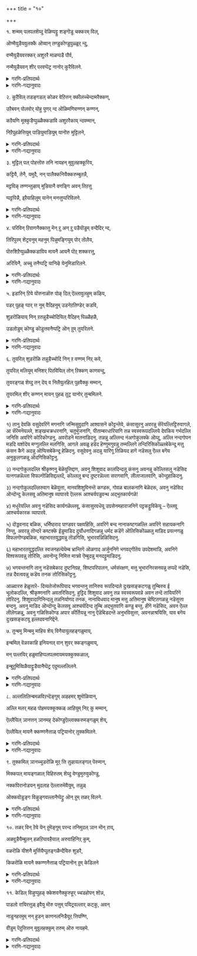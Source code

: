 +++
title = "१०"

+++

१. शन्मम् पलपलशॆय्दु वॆळिप्पट्टु शङ्गॊडु चक्करम् विल्,

ऒण्मैयुडैयवुलक्कै ऒव्वान् तण्डुकॊण्डुपुळ्ळूर् न्दु,

वण्मैयुडैयवरक्कर् अशुररै माळप्पडै पौर्व,

नन्मैयुडैयवन् शीर् परवप्पॆट्र नानोर् कुरैविलने. 


<details><summary>गरणि-प्रतिपदार्थः</summary>

शन्मम् = जन्मगळु, पलपलशॆय्दु = हलवरन्नु माडि, वॆळिप्पट्टु = अवतरिसि, शङ्गॊडु चक्करम् विल् = शङ्खवन्नू, चक्रवन्नू, बिल्लन्नू, ऒण्मैलुडैय = सुन्दरवाद, उलक्कै = ऒनकॆयन्नू, ऒव्वाळ् = साटियिल्लद खड्गवन्नू, तण्डुकॊण्डु = गदॆयन्नु हिडिदु, पुळ्ळूर् न्दु = गरुडवाहननागि, उलहिल् = लोकदल्लि, वण्मै उडैय = बलिष्ठराद, अरक्कर अशुररै= राक्षसरन्नू असुररन्नू, माळ = नाशपडिसुवुदक्कागि, पडै पॊरुद = आयुधगळन्नू प्रयोगिसि युद्धमाडिद, नन्मै उडैयवन् = सद्गुणवन्तॆन, शीर् = सद्गुणगळन्नु, परवप्पॆट्र = हरडलु यत्निसुत्तिरुव, नान् =नानु, ओर् कुरैवु इलने = यावॊन्दु कॊरतॆयन्नू पडॆदिल्ल. 
</details>

<details><summary>गरणि-गद्यानुवादः</summary>

हलवारु जन्मगळन्नॆत्ति, अवतरिसि, शङ्खवन्नू, चक्रवन्नू, बिल्लन्नू, सुन्दरवाद ऒनकॆयन्नू, साटियिल्लद खड्गवन्नू, गदॆयन्नू हिडिदु, गरुडवाहननागि, लोकदल्लि बलिष्ठराद असुररन्नू राक्षसरन्नू नाशपडिसुवुदक्कागि आयुधगळन्नु प्रयोगिसि युद्धमाडिद सद्गुणवन्तन कल्याणगुणगळन्नु हरडलु यत्निसुत्तिरुव ननगॆ यावॊन्दु कॊरतॆयू इल्ल. 

आळ्वाररु हेळुत्तारॆ- भूमियमेलॆ भगवन्तन नानाअवतारगळ उद्देशवादरू एनु? साटियिल्लद दिव्यायुधगळन्नु अवनु धरिसिरुवुदादरू एतक्कॆ? गरुडवाहननागि शीघ्रगतियल्लि ऎल्लॆगॆन्दरल्लिगॆ धाविसि बरुव कारणवेनु? भूलोकदल्लि तन्नन्नु आश्रयिसिदवरिगॆ बलदर्पगळिन्द कॊब्बिदवरागि, सल्लद हिंसॆयन्नु कॊडुव दुष्टराद असुर राक्षसरन्नु सदॆबडिदु, जगत्तिगॆ तन्न सर्वरक्षकत्ववन्नु तोर्पडिसुवुदक्कल्लवे? परमकरुणामूर्तियाद भगवन्तन अनन्त कल्याणगुणगळन्नु जगत्तिनल्लि हरडुवुदक्कागिये नानु जन्मवॆत्तिरुवुदु. पवित्रवाद ई कार्यदल्लि तॊडगिरुव ननगेनु कॊरतॆ? नन्नन्नु सर्वविधदल्लू रक्षिसुत्ता, कडॆगॆ तन्न नित्यकैङ्कर्यवन्नू परमपदवासवन्नू अवनु ननगॆ दयॆनीडुत्तानॆ.

भगवन्तन कल्याणगुणगळन्नु हरडलु माडिद सुलभवाद उपायवॆन्दरॆ, ऒन्दु साविर पाशुरगळ मूलक अवनन्नु नानारीतियल्लि जनर मनमुट्टुवन्तॆ रचिसि हाडिरुवुदे\! तिरुवाय् मॊऴिय रचनॆय मुख्य उद्देशवे अदु.
</details>


२. कुऱैविल् तडङ्गडल् कोळर वेऱित्तन् क्कीलच्चॆन्दामरैक्कण्,

उऱैबवन् पोलवोर् योहु पुणर् न्द ऒळिमणिवण्णन् कण्णन्,

कऱैयणि मूक्कुडैप्पुळ्ळैक्कडावि अशुररैकाय् न्दवम्मान्,

निऱैपुहळेत्तियुम् पाडियुमाडियुम् यानॊरु मुट्टिलने,


<details><summary>गरणि-प्रतिपदार्थः</summary>

कुऱैवुइल् = कॊरतॆयिल्लद, तड कडल् = विस्तारवाद कडलल्लि, कोळ् अरवु एऱि = क्रूरसर्पवन्नेरि, तन् = तन्न, कोलम् = सुन्दरवाद, शॆन्दामरै कण् = कॆन्दावरॆयन्तॆ विशालवाद, कण्णुगळन्नु, उऱैबवन् पोल = निद्रिसुववन हागॆ, ओर् योहु = साटियिल्लद योगवन्नु, पुणर् न = नडॆसुववनागि \(प्रयोगिसुववनागि\), ऒळिमणिवण्णन् = हॊळॆयुव रत्नद बण्णदवनू, कण्णन् = अत्याकर्षकनू, \(श्रीकृष्णावतारियू\) आद भगवन्तनु, कऱै = गुरुतु, अणि = सिद्धवागिरुव, मूक्कु उडै= मूगिन, पुळ्ळै = पक्षियन्नु, कडावि = नडॆसुत्ता, अशुररै = असुररन्नु, काय् न्द = नाशपडिसिद, अम्मान् = स्वामिय, निऱैपुहऴ् = परिपूर्णवाद कीर्तियन्नु, एत्तियुम् = स्तुतिसियू, पाडियुम् = हाडियू, आडियुम् = आनन्दिसियू, यान् = नानु, ऒरुमुट्टु = याव बगॆय आतङ्कवन्नू \(तडॆयन्नु\) इलने = इल्लदवनागिद्देनॆ. 
</details>

<details><summary>गरणि-गद्यानुवादः</summary>

कॊरतॆयिल्लद विस्तारवाद कडलल्लि क्रूरसर्पवन्नेरि, तन्न सुन्दरवाद कॆन्दावरॆयन्तॆ विशालवाद कण्णुगळन्नु निद्रिसुववन हागॆ साटियिल्लद योगनिद्दॆयल्लिरुववनू, हॊळॆयुव रत्नद बण्णदवन्नू, अत्याकर्षकनू \(श्रीकृष्णावतारियू\) आद भगवन्तनु, गुरुतु सिद्धवागिरुव मूगिन पक्षियन्नेरि नडॆसुत्ता असुररन्नु नाशपडिसिद स्वामिय परिपूर्णवाद कीर्तियन्नु स्तुतिसियू, हाडियू, आनन्दिसियू नानु यावबगॆय आतङ्कवन्नू \(अड्डियन्नू\) इल्लदवनागिद्देनॆ. 

हिन्दिन पाशुरदल्लि भगवन्तन लीलावतारगळ उद्देशवन्नु कुरितु हेळलायितु. इल्लि स्वामिय व्यूहवतारद वैशिष्ट्यवन्नु हेळलागुत्तिदॆ. 

“कुऱैवु इल् तडङ्गडल्” – भगवन्तनु तन्न लोकचिन्तनॆगॆन्दु ऎन्थ सॊगसाद, शान्तवाद स्थळवन्नु गॊत्तु माडिकॊण्डिद्दानॆ कण्डिरा\! अदु, परिशुद्धवू, परिपूर्णवू, अनन्तवू \(विस्तारवू\) आगिरुव पाल्गडलु. अल्लि याव बगॆय कॊरतॆगॆ अवकाशवू इल्ल. 

“कोळरवेऱि तन् शॆन्दामरैक्कण् उऱैबवन् पोल ओर् योहु पुणर् न्दु” – परिशुद्धवू अनन्तवू आद पाल्गडलल्लि अनन्तनन्ने हासुगॆयागि माडिकॊण्डु, अत्याकर्षकवू विशालवू सुन्दरवू आद तन्न कण्णुगळन्नु मुच्चि, निद्रिसुववन हागॆ पवडिसि, साटियिल्लद योगनिद्दॆयल्लिरुववनु स्वामि. 

“ऒळिमणिवण्णन् कण्णन्” – हॊळॆयुव नीलरत्न प्रभॆयिन्द मॆरॆयुत्ता, अत्याकर्षकनागि, श्रीकृष्णावतारियागिरुववनुस्वामि.

“कऱैउडैपुळ्” – भगवन्तन वाहनवाद गरुडपक्षिय विवरणॆ इदु. भगवन्तन आष्रितविरोधिगळन्नु नाशपडिसुवुदे गरुडपक्षिय ऒन्दु भगवत्कैङ्कर्य. तन्न हरितवाद मॊनचाद कॊक्किनिन्द अवरन्नु चुच्चि, सीळि, नाशपडिसुवुदरल्लिये तॊडगिरुवुदरिन्द, गरुडन कॊक्कु यावागलू रक्तद कॆरॆयिन्द कूडिद्दु. 

पुळ्ळैकडावि अशुररैकाय्द अम्मान्” – भगवन्तनु तन्न आश्रितविरोधिगळन्नु नाशपडिसुवुदक्कॆ अत्यन्त चुरुकागि ऎल्लिगॆ बेकॆन्दरॆ अल्लिगॆ होगबल्ल गरुडपक्षियन्नु नडॆसुत्तानॆ भगवन्त. 

आळ्वाररु हेळुत्तारॆ- परिशुद्धवू परिपूर्णवू आगिरुव पाल्गडलल्लि अनन्तशयननागि पवडिसि योगनिद्दॆयन्नु नटिसुववनाद, सुन्दरवू विशालवू आद कॆन्दावरॆयन्तॆ आकर्षकवाद कण्णुगळुळ्ळवनाद, हॊळॆयुव नीलमणिबण्णद अत्याकर्षक कृष्णावतारियाद, गरुडवाहननागि आश्रित विरोधिगळन्नु सदॆबडियुत्ता, आश्रित रक्षणॆयल्लिये सदा निरतनागिरुव सर्वेश्वरन तुम्बु कीर्तियन्नु स्तुतिसि, हाडि, नलिदाडुवुदक्कॆ ननगॆ याव बगॆय अड्डियू \(कॊरतॆयू\) इल्ल. 

आळ्वारर कॆलसवे अदु. आ विषयदल्लि अवरू पाल्गडलिन्तॆ परिशुद्धरू भक्ति परिपूर्णरू हौदु.
</details>


३. मुट्टिल् पल् पोहत्तॊरु तनि नायहन् मूवुलहक्कूरिय,

कट्टियै, तेनै, यमुदै, नन् पालैक्कनियैक्करुम्बुतन्नै,

मट्टविऴ् तण्णन्तुऴाय् मुडियानै वणङ्गि अवन् तिऱत्तु

प्पट्टपिन्नै, इऱैयाहिलुम् यानॆन् मनत्तुप्परिविलने. 


<details><summary>गरणि-प्रतिपदार्थः</summary>

मुट्टु इल् = \(याव बगॆय\) अड्डि आतङ्कगळिल्लदॆ, पल् = हलवारु, पोहत्तु = भोगगळ, ओर् = अद्वितीयनाद, तन् = परिपूर्णनाद, नाययन् = सर्वेश्वरनन्नु, मू उलहुक्कू= मूरु लोकगळिगॆ, उरिय = तक्कवनाद \(अनुभविसि आनन्दिसतक्कवनाद\), कट्टियै = कल्लुसक्करॆयन्नु, तेनै = जेनन्नु, अमुदै = अमृतवन्नु, नल् पालै = परिशुद्धवाद हालन्नू, कनियै = कळित हण्णन्नु, करुम्बुतन्नै = कब्बन्नु, मट्टु अविऴ् = मधुसुरिसुव, तण् = तम्पाद, अम् = सुन्दरवाद, तुऴाय्= तुलसिय, मुडियानै = किरीटवन्नु\(हारवन्नु\) धरिसिरुववनन्नु, वणञ्गि = नमस्करिसि, अवन् तिऱत्तु = अवन विषयदल्लि, पट्ट पिन्नै = सेवकनाद बळिक, इऱैआहिलुम् = स्वल्पवादरू, यान् = नानु, ऎन् मनत्तु = नन्न मनस्सिनल्लि, परिवु इलने = कळङ्कवन्नु हॊन्दिल्ल. 
</details>

<details><summary>गरणि-गद्यानुवादः</summary>

याव बगॆय अड्डिआतङ्कगळिल्लदॆ, हलवारु भोगगळुळ्ळ अद्वितीयनाद, परिपूर्णनाद सर्वेश्वरनन्नु, मूरुलोकगळू अनुभविसि आनन्दिसतक्क कल्लुसक्करॆयन्नु, जेनन्नु, अमृतवन्नु, परिशुद्धवाद हालन्नू, मागिद हण्णन्नू, कब्बन्नु, मधुवन्नु सुरिसुव तम्पाद मत्तु सुन्दरवाद तुलसिय हारवन्नु किरीटवागि मुडिदवनन्नु नमस्करिसि, अवन विषयदल्लि सेवॆ सल्लिसुववनाद बळिक नानु नन्न मनदल्लि स्वल्पवादरू कळङ्कवन्नु हॊन्दिल्ल. 

सर्वेश्वरनाद भगवन्तनन्नु आश्रयिसुवुदर फलवेनॆम्बुदन्नु इल्लि हेळलागुत्तदॆ. 

“मुट्टिल् पलपोहत्तॊरु तनिनायहन्” – सर्वेश्वरनाद भगवन्तनिगॆ मनुष्यरु, देवतॆगळु, दिक्पालकरु, ब्रह्मादिगळु, महर्षिगळु, सिद्धसाध्यरू, नित्यसूरिगळु ऎडॆबिडदन्तॆ नानाभोगगळन्नु सल्लिसुत्तले इरुत्तारॆ. अवनॊब्बने सर्वविधदल्लू परिपूर्णनागि ऎल्ल भोगगळन्नू स्वीकरिसतक्कवनु.

भगवन्तनन्नु मूरुलोकगळवरू तमतमगॆ तक्क रीतियल्लि आस्वादिसि, आनन्दिसुत्तारष्टॆ. अवुगळन्नॆल्ला इल्लि आरु बगॆय मधुरवस्तुगळागि विवरिसि हेळलागिदॆ- कल्लुसक्करॆ, जेनु, अमृत, हालु, कळितु मागिद हण्णु, कब्बु-इवु-ऎल्लवू सिहियाद वस्तुगळे आदरू ऒन्दॊन्दर अनुभववू ऒन्दॊन्दु बगॆयसिहिये. याव ऎरडन्नू ऒन्दक्कॊन्दु समनॆन्दु हेळलु साध्यवे इल्ल. भगवदनुभववू हागॆये अदन्नु ऎष्टॆष्टु बगॆयल्लि विवरिसि हेळिदरू, आ अनुभवक्कॆ सरिसाटियादद्दु याव विवरणॆयू सिक्कुवुदिल्ल ऎनिसुत्तदॆ. 

आळ्वाररु हेळुत्तारॆ- ऎल्ला बगॆय भोगगळन्नू स्वीकरिसुत्तिरुव, अत्यन्त मधुरवाद, सरिसाटियिल्लद सर्वेश्वरनन्नु नानु आश्रयिसिद बळिक, अवन सेवॆयल्लिये तॊडगिरुवनन्नु मनस्सिनल्लि याव बगॆय दुःख सङ्कटगळिगू ऎडॆयिल्लदागिदॆ.
</details>


४. परिविन् ऱिवाणनैक्कात्तु मॆन् ऱु अन् ऱु पडैयॊडुम् वन्दैदिर् न्द,

तिरिपुरम् शॆट्रवनुम् महनुम् पिन्नुमङ्गियुम् पोर् तॊलैय,

पॊरुशिऱैप्पुळ्ळैक्कडाविय मायनै आयनै पॊऱ् शक्करत्तु,

अरियिनै, अच्चु तनैप्पट्रि यानिऴे येनुमिडारिलने. 


<details><summary>गरणि-प्रतिपदार्थः</summary>

परिवु ऎन् ऱि = सङ्कटविल्लदन्तॆ, वाणनै = बाणासुरनन्नु, काक्कुम् ऎन् ऱु = कायुवुदक्कागि, अन् ऱु = अन्दु, पडैयॊडुम् = आयुधगळॊडनॆ, \(बलवाद सैन्यदॊडनॆ\), वन्दु= बन्दु, ऎदिर् न्द = ऎदुरिसिद, तिरिपुरम् = त्रिपुररनन्न, शॆट्रवनुम् = कॊन्दवनू, महनुम् = मगनाद षण्मुखनू, पिन्नुम् =अल्लदॆ, अङ्गियुम् = अग्नियू, पोर् = युद्धरङ्गदिन्द, तॊलैय = तॊलगि ओडुवन्तॆ, पौरु = हॊडॆदाडुवन्थ, शिऱै = रॆक्कॆगळ, पुळ्ळै= पक्षियन्नु, कडाविय = नडॆसिद, मायनै = आश्चर्यकारियन्नु, आयनै = गोवळनन्नु, पॊन् शक्करत्तु = सुन्दरवाद चक्रायुधद, अरियिनै = हरियन्नु, अच्चुदनै = अच्युतनन्नु, पट्रि = आश्रयिसि, यान् = नानु, इऱैयेनुम् = स्वल्पवादरू \(ऎळ्ळष्टादरू\), इडर् इलने = सङ्कटविल्लदवनागिद्देनॆ. \(कष्टवे इल्लदवनागिद्देनॆ\). 
</details>

<details><summary>गरणि-गद्यानुवादः</summary>

अन्दु बाणासुरनन्नु सङ्कटविल्लदन्तॆ रक्षिसुवुदक्कागि बलवाद तन्न सैन्यदॊडनॆ बन्दु ऎदुरिसिद त्रिपुररन्नु कॊन्दवनू, अवन मगनाद षण्मुखनू, अग्नियू, युद्धरङ्गदिन्द तॊलगि ओडिहोगुवन्तॆ, हॊडॆदादुवन्थ रॆक्कॆगळुळ्ळ पक्षियन्नु नडॆसिद आश्चर्यकारियन्नु, गोवळनन्नु, सुन्दरवाद चक्रायुउधद हरियन्नु, अच्युतनन्नु, आश्रयिसि, नानु ऎळ्ळष्टादरू कष्टविल्लदवनागिद्देनॆ. 

इल्लि बाणासुरन निदर्शनवन्नु ऎत्तिकॊण्डिरुवुदु, सर्वेश्वरनाद भगवन्तन सर्वशक्तित्ववन्नु सूचिसुवुदक्कागि. 

प्रह्लादन वंशदवनू, बलिचक्रवर्तिय मगनू आद बाणासुरनिगॆ ऒन्दु साविरतोळुगळु. अवॆल्लवुगळिन्दलू शिवताण्डवक्कॆ तक्कन्तॆ मृदङ्गादि ताळवाद्यगळन्नु नुडिसि, शिवनन्नु मॆच्चिसिकॊण्डु अवनन्ने अवन भूतसैन्यदॊडनॆ तन्न पट्टणवाद प्राग्ज्योतिष पुरक्कॆ कावलागि माडिकॊण्डिद्दनु. अवनिगॊब्ब सुन्दरियाद मगळु-उषॆ ऎम्बवळु. अवळु ऒन्दु रात्रि, तन्न कनसिनल्लि श्रीकृष्णन मॊम्मगनाद प्रद्युम्ननन्नु कण्डु मोहिसिदळु. मत्तु तन्न सखिय सहायदिन्द अवनन्नु मायॆयिन्द तन्न अन्तःपुरक्कॆ बरमाडिकॊण्डु, अवनॊडनॆ आनन्ददिन्द इद्दळु. ई विषय बाणनिगॆ तिळियितु. कूडले, अवनु प्रद्युम्ननन्नु सॆरॆमाडिदनु. श्रीकृष्णनिगॆ ई विषय तिळियितु. अवनु बाणन मेलॆ दण्डॆत्ति बन्दनु. बाणन कावलागिद्द ’त्रिपुरसंहारि’ ऎम्ब बिरुदन्नु हॊत्त शिवनू, अवन मग षण्मुखनू, अग्नियू श्रीकृष्णनन्नु ऎदुरिसलारदॆ ओडलु, बाणासुरने अवनन्नु ऎदुरिसबेकायितु. श्रीकृष्णनु अवनन्नु सोलिसि, अवन साविरतोळुगळन्नू ऒन्दॊन्दागि तुण्डारिसुत्ता बन्दनु. आग शिवनु तन्न भक्तनन्नु उळिसिकॊडबेकॆन्दु बेडिद्दरिन्द बाणनन्नु उळिसिदनु. अल्लदॆ, बाणनमगळाद उषॆयन्नु प्रद्युम्ननिगॆ कॊट्टु मदुवॆमाडि, मगळु अळियन्दिरन्नु श्रीकृष्णनॊडनॆ विजृम्बणॆयिन्द बीळ्कॊट्टनु. इदु कतॆ.

आळ्वाररु हेळुत्तारॆ- बाणनन्नु रक्षिसलु सदा कावलागिद्द शिवनू, अवन मगनाद षण्मुखनू, मत्तु अग्नियू, अवर अपारसेनॆयू ओडिहोगुवन्तॆयू, बाणन कॊब्बु इळियुवन्तॆयू माडिद सर्वेश्वरनन्ने नानु आश्रयिसिरुवाग, ननगॆ याव बगॆय कष्टवागलि सङ्कटवागलि इरुवुदिल्ल.
</details>


५. इडारिन् ऱिये यॊरुनाळॊरु पोऴ् दिल् ऎल्लावुलहुम् कऴिय,

पडर् पुहऴ् प्पार् त्त नुम् वैदिहनुम् उडनेऱतिण्डेर् कडवि,

शुडरॊळियाय् निन् ऱतन्नुडैच्चोदियिल् वैदिहन् पिळ्ळैहळै,

उडलोडुम् कॊण्डु कॊडुत्तवनैप्पट्रि ऒन् ऱुम् तुयरिलने.


<details><summary>गरणि-प्रतिपदार्थः</summary>

इडर् इन् ऱिये = कष्टविल्लदॆये, ऒरु नाळ् = ऒन्दु दिन, ऒरु पोऴ् दिल् = ऒन्दुअवसरदल्लि \(आशुरदल्लि\), ऎल्ला उलहुम् = ऎल्ला लोकगळिगू, कऴिय = हॊरगॆ \(दाटि\) होगुवन्तॆ, पडर् = हरडिरुव, पुहऴ् = कीर्तियुळ्ळ, पार् त्तनुम् = अर्जुननू, वैदिहनुम् = वैदिक ब्राह्मणनू, उडन् एऱ = कूडले एरि बरुवन्तॆ, तिण् तेर् कडवि = दृढवाद रथवन्नुनडॆसि, शुडर् ऒळि आय् निन् ऱ = दिव्यतेजस्सिनिन्द तुम्बि निन्तिरुव, तन्नुडै= तन्न, शोदियिल् = ज्योतिपूर्णवाद लोकदल्लि \(परमपददल्लि\), वैदिहन्पिळ्ळैहळै = वैदिकन मक्कळन्नु, उडलोडुम् = स्वशरीरदॊडनॆ, कॊण्डु कॊडुत्तवनै= तन्दु कॊट्टवनन्नु, पट्रि = आश्रयिसि, ऒन् ऱु= स्वल्पवू, तुयर् इलने = सङ्कटविल्लदवनागिद्देनॆ. 
</details>

<details><summary>गरणि-गद्यानुवादः</summary>

ऒन्दु दिन, बहळ अवसरदल्लि, याव कष्टवू इल्लदन्तॆ, विस्तारवाद कीर्तियुळ्ळ अर्जुननू वैदिक ब्राह्मणनू ऎल्ला लोकगळन्नू दाटिहोगुवन्तॆ, दृढवाद रथवन्नु नडॆसि, परमपददल्लिरुव वैदिकन मक्कळन्नु स्वशरीरदॊडनॆ तन्दु कॊट्टवनन्नु आश्रयिसि, स्वल्पवू सङ्कटविल्लदवनागिद्देनॆ. 

हिन्दिन पाशुरदल्लि भगवन्तन सर्वशक्तित्ववन्नु कुरितु हेळलायितु. इल्लि स्वामिय अतिमानुष शक्तियन्नु \(व्यापारवन्नु\) कुरितु हेळलागुत्तिदॆ. 

आळ्वाररु हेळुत्तारॆ- मृतपट्ट वैदिकन मक्कळन्नु श्रीकृष्णावतारियाद भगवन्तनु अर्जुननॊडनॆ रथवन्नेरि, नडॆसुत्ता, ऎल्ला लोकगळन्नू दाटिहोगि, परमपदवन्नु सेरि, अल्लिद्द आ मक्कळन्नु स्वशरीरदिन्दले \(अल्लिन स्वरूपदिन्दले\) तन्दु, आ वैदिक ब्राह्मणनिगॆ कॊट्टन्थ, अतिमानुषशक्तियन्नुळ्ळ सर्वेश्वरनन्नु नानु दृढवागि आश्रयिसिद्देनॆ. आद्दरिन्द ननगॆ याव कष्टवू इल्ल. 

इल्लि हेळिरुव ’वैदिकन मक्कळ’ कतॆ यावुदॆन्दु विवरिसलु तिळियदु. श्रीकृष्ण, बलरामरु गुरुकुलवासवन्नु नडॆसि, तम्म गुरुवाद सान्दीपिनिगॆ गुरुकाणिकॆयन्नर्पिसिद कतॆ इरबहुदे ऎनिसुत्तदॆ. ऎरडक्कू होलिकॆयू व्यत्यासवू इदॆ. सान्दीपिनि गुरुविन बळियल्लि बलरामनू कृष्णनू विद्याभ्यासवन्नु मुगिसिद बळिकॆ, तावु सल्लिसबेकाद गुरुकाणिकॆयन्नु सूचिसबेकॆन्दु गुरुगळन्नु बेडिदरु. प्रभाक्षेत्रदल्लि समुद्रस्नान माडुत्ता मायवाद तन्न मगनन्नु तमगॆ तन्दु ऒप्पिसबेकॆन्दु गुरुवु केळिदरु. अदरन्तॆ, बलरामकृष्णरु प्रभास क्षेत्रक्कॆ होदरु. तम्म गुरुपुत्रनन्नु तमगॆ कॊडबेकॆन्दु समुद्रराजनन्नु केळिदरु. पञ्चजननॆम्ब राक्षसनु, आ प्रदेशदल्लि वासिसुत्ता, अवनन्नु नुङ्गिद्दानॆन्दु समुद्रराजनु तिळिसिदनु. कूडले श्रीकृष्णनु समुद्रदल्लि हारिकॊण्डु, कॆळगॆ अडगिकॊण्डिद्द पञ्चजननन्नु कॊन्दु, अवन हॊट्टॆयन्नु बगॆदु नोडिदनु. अल्लि ऒन्दु दिव्यशङ्खवु मात्रवे इद्दद्दु, आ शङ्खवन्नु तॆगॆदुकॊण्डु, बलरामनॊडनॆ, यमधर्मन पट्टणवाद संयमनीपुरक्कॆ श्रीकृष्णनु होदनु. पुरद्वारदल्लि निन्तु, तन्नकैयल्लिद्द पाञ्चजन्यशङ्कवन्नूदिदनु. यमधर्मनु कूडलॆ अल्लिगॆ बन्दु, मर्यादॆयॊडनॆ अवरन्नु तन्न अरमनॆगॆ करॆदॊय्दु अवरु अल्लिगॆ बन्दद्देकॆन्दु केळिदनु. श्रीकृष्णनु तम्म गुरुपुत्रनुअल्लिद्दरॆ अवनन्नु तमगॆ ऒप्पिसबेकॆन्दू, अवनन्नु गुरुकाणिकॆय रूपदल्लितम्म गुरुगळिगॆ ऒप्पिसुवुदिदॆयॆन्दू हेळिदनु. यमधर्मनु अल्लिद्द गुरुपुत्रनन्नु अवरॊडनॆ भूलोकक्कॆ हिन्तिरुगिसिदनु. आ गुरुपुत्रनन्नु अवन मॊदल रूपदल्ले तम्म गुरुगळिगॆ हिन्तिरुगिसि, अवरन्नु मॆच्चिसिदरु. इदु भागवतदल्लि बरुव अतिमानुषशक्तिय कतॆ.
</details>


६. तुयरिल् शुडरॊळि तन्नुडैच्चोदि निन् ऱ वण्णम् निऱ् कवे,

तुयरिल् मलियुम् मनिशर् पिऱवियिल् तोन् ऱिक्कण् काणवन्दु,

तुयरङ्गळ् शॆय्दु तन् दॆय् व निलैयुलहिल् पुहवैक्कु मम्मान्,

तुयरमिल् शीर् कण्णन् मायन् पुहळ् तुट्र यानोर् तुन्बमिलने. 


<details><summary>गरणि-प्रतिपदार्थः</summary>

तुयर् इल् = दुःखसङ्कटगळिल्लद, शुडर् ऒळि = दिव्यतेजोरूपियागि, तन्नुडै = तन्न, शोदि = ज्योतियु, निन् ऱ = इरुव, वण्णम् = रीतियु, निऱ् कवे = इरुव हागॆये, तुयरिल् = दुःखसङ्कटगळल्लि, मलियुम् = मुळुगिरुव, मनिशर् = मनुष्यर, पिऱवियिल् = जन्मदल्लि, तोन् ऱि = अवतरिसि, कण् काण = ऎल्लरू काणुवन्तॆ, वन्दु = ऒन्दु, तुयरङ्गळ् शॆय्दु = सङ्कटगळन्नुण्टुमादि, तन् = तन्न, दॆय् वनिलै= दैवत्ववन्नु, उलहिल् = ई लोकदल्लि, पुह वैक्कुम् = प्रकाशगॊळिसिद, अम्मान् = स्वामियाद, तुयरम् इल् = परिशुद्धवाद, शीर् =कीर्तियुळ्ळ, कण्णन् = श्रीकृष्णन मायन् = आश्चर्यकारिय, पुहऴ् = कीर्तियन्नु, तुट्र = अनुभविसुव, यान् = नानु, ओर् शुन्बम् इलने = यावॊन्दु सङ्कटवन्नू इल्लदवनागिद्देनॆ. 
</details>

<details><summary>गरणि-गद्यानुवादः</summary>

दुःखसङ्कटगळिल्लद दिव्यतेजोरूपियागि, तन्न ज्योतियु इरुव रीतियु इरुव हागॆये दुःखसङ्कटगळल्लि मुळुगिरुव मनुष्यर जन्मदल्लि अवतरिसि, ऎल्लरू काणुवन्तॆ बन्दु, सङ्कटगळन्नुण्टुमाडि, तन्न दैवत्ववन्नु ई लोकदल्लि प्रकाशगॊळिसिद स्वामियाद परिशुद्धवाद कीर्तियन्नुळ्ळ श्रीकृष्णन आश्चर्यकारियु कीर्तियन्नु अनुभविसुव नानु यावॊन्दु सङ्कटवन्नू इल्लदवनागिद्देनॆ.

इल्लि भगवन्तन श्रीकृष्णावतारद वैभववन्नु सङ्ग्रहिसि सूचिसलागिदॆ. 

भगवन्तन बेरॆ याव अवतारदल्लि नडॆसदिरुवष्टु मानुष चेष्टितगळू, आश्चर्याद्भुत कार्यगळू, इवुगळ नडुवॆ तन्न दैवता हिरिमॆयू श्रीकृष्णावतारदल्लि कण्डुबरुत्तवॆ.
</details>


१\) तानु देवकि वसुदेवरिगॆ मगनागि जन्मिसुवुदागि आश्वासनॆ कॊट्टन्तॆये, कंसासुरनु अवरन्नु सॆरॆयल्लिट्टिरुवागले, आ सॆरॆमनॆयल्ले, शङ्खचक्रधरनागि, चतुर्भुजनागि, पीताम्बरधारियागि तन्न स्वस्वरूपदल्लिये देवकिय गर्भदल्लि जनिसि अवरिगॆ कोरिकॊण्डनु. अवरॊडनॆ मातनाडिदनु. तन्नन्नु अल्लिन्द नंअगोकुलक्कॆ ऒय्दु, अल्लि नन्दगोपन मडदि यशोदॆय मग्गुलल्लि मलगिसि, आगले अवळु हडॆद हॆण्णुमगुवन्नु तम्मल्लिगॆ तन्दिरिसिकॊळ्लबेकॆन्दू मत्तु कंसन कैगॆ अदन्नु ऒप्पिसबेकॆन्दू हेळिदनु. वसुदेवनु अदन्नु यारिगू तिळियद हागॆ नडॆसलु ऎल्ल बगॆय अनुकूलगळन्नू ऒदगिसिकॊट्टनु. 

२\) नन्दगोकुलदल्लि श्रीकृष्णनु बॆळॆयुत्तिद्दाग, अवनु शिशुवाद कालदिन्दलू कंसनु अवनन्नु कॊल्लिसलु नडॆसिद यत्नगळन्नॆल्ला विफल्गॊळिसिद्दल्लदॆ, कॊल्ललु बन्द दुष्टरन्नॆल्ला सरागवागि, लीलाजालवागि, कॊन्दुहाकिदनु. 

३\) नन्दगोकुलदल्लिरुवाग बॆळॆयुत्ता, मानवशिशुविनन्तॆ कण्डरू, गोवळ बालकनागि बॆळॆदरू, अवनु नडॆसिद ऒन्दॊन्दु कॆलसवू अतिमानुष व्यापारवे ऎल्लरू आश्चर्यपडुवन्थ अद्भुतकार्यगळे\!

४\) मधुरॆयल्लि अवनु नडॆसिद कार्यगळॆल्लवू, कंसासुरवधॆयू उग्रसेनमहाराजनिगॆ पट्टकट्टुविकॆयू – ऎल्लवू आश्चर्यकारक व्यापारवे.

५\) दॊड्डवनाद बळिक, धर्मिष्ठराद पाण्डवर पक्षवहिसि, अवरिगॆ बन्द नानाकष्टगळल्लि अवरिगॆ सहायकनागि निन्तु, अवरन्नु तॊन्दरॆ कष्टक्कॆ ईडुमाडिद दुर्योधनादिगळन्नु धर्मद कडॆगॆ ऒलिसिकॊळ्ळलु माडिद प्रयत्नगळु विफलगॊण्डबळिक, महाभारतयुद्धवन्नु तॊडगिसि, भूभारवन्निळिसिदनु. 

६\) महाभारतयुद्धदल्लि स्वजनहत्यॆयॆम्ब भ्रान्तिगॆ ऒळगाद अर्जुननिगॆ भगवद्गीतॆय उपदेशमाडि, अवनिगॆ विश्वरूपवन्नु तोरिसि, अवनॊन्दु निमित्त मात्रवे ऎम्बुदन्नु मनदट्टुमाडिदनु. 

७\) भगवन्तनागि तानु नडॆसबेकाद दुष्टनिग्रह, शिष्टपरिपालन, धर्मसंरक्षण, मत्तु भूभारनिरसनवन्नु तप्पदॆ नडॆसि, तन्न दैवत्ववन्नु कडॆय तनक तोरिसिकॊट्टनु.

आळ्वाररु हेळुत्तारॆ- दिव्यतेजोरूपियाद भगवन्तनु तानिरुव रूपदिन्दले दुःखसङ्कटगळु तुम्बिरुव ई भूलोकदल्लि, श्रीकृष्णनागि अवतरिसिदनु. हुट्टिद शिशुवाद अवनु तन्न स्वस्वरूपवन्ने अवन तन्दॆ तायियरिगॆ तोरिदनु. शिशुवादागिनिन्दलू तन्ननिर्याणद तनक, नानाविधवाद मानुष मत्तु अतिमानुष चेष्टितगळन्नु नडॆसुत्ता बन्दनु. अवनु माडिद ऒन्दॊन्दु कॆलसवू आश्चर्यदिन्द तुम्बि अद्भुतवागि कण्डु बन्तु. हीगॆ नडॆसिद, अवन ऎल्ल लीलॆगळन्नू, अवनु गळिसिकॊण्ड अपार कीर्तियन्नू नानु ऎडॆबिडदन्तॆ अनुभविसुत्ता, अवनन्नाश्रयिसि, याव बगॆय दुःखसङ्कटवू इल्लदवनागिद्दॆनॆ. 

७. तुन्बमु मिन्बमु माहिय शॆय् विनैयायुलहङ्गळुमाय्,

इन्बमिल् वॆन्नरकाहि इनियनल् वान् शुवर् क्कङ्गळुमाय्,

मन् पल्लयिर् हळुमाहिप्पलपलमायमयक्कुक्कळाल्,

इन्बुऱुमिव्विळैयाट्टुडैयानैप्पॆट्र एदुमल्ललिलने. 


<details><summary>गरणि-प्रतिपदार्थः</summary>

तुन्बमुम् = दुःखवू, इन्बमुम् = सुखवू, आहिय = आगिरुव, शॆय् विनै आय् = पापपुण्यकार्यगळागि \(अवुगळ निर्वाहकनागि\), उलहङ्गळुम् आय् = ऎल्ला लोकगळु आगि \(अवुगळ निर्वाहकनू आगि\), इन्बम् इल् = सुखवॆम्बुदे इल्लद, वॆम् नरकु आहि = क्रूरवाद नरकवागि,\(अदर निर्वाहकनागि\), इनिय = मधुर्वाद, नल् = श्रेष्ठवाद, वान् = परमपदवू, शुवर् क्कङ्गळुम् आय् = स्वर्गवूआगि \(अवुगळ निर्वाहकनागि\), मन्= नित्यवाद, पल् = हलवारु \(अनेक\), उयिर् हळुम् आहि = प्राणिगळू आगि, पलपल = अनेकानेक, मायम् = भ्रान्तिगळिन्दलू \(प्रकृति विकारगळिन्दलू\), मयक्कु क्कळाल् = मोहगळिन्दलू \(मोहविकारगळिन्दलू\), इन्बु= माधुर्य, उऱुम् = तुम्बिरुव, इ विळैयाट्टु = ई लीलॆगळन्नु \(आटगळन्नु\), उडैयानै = उळ्ळवनन्नु, पॆट्रु = पडॆदुकॊण्डु \(आश्रयिसि\), एदुम् = यावॊन्दु, अल्लल् = दुःखसङ्कटवन्नू, इलने = इल्लदवनागिद्देनॆ. 
</details>

<details><summary>गरणि-गद्यानुवादः</summary>

दुःखवू सुखवू आगिरुव पापपुण्यकार्यगळागि, ऎल्ला लोकगळु आगि, सुखवॆम्बुदे इल्लद क्रूरनरकवागि, मधुरवू श्रेष्ठवू \(हितकरवू\) आद परमपदवू, स्वर्गवूआगि, नित्यवाद अनेकानेक जीवराशिगळु आगि, नानाबगॆय प्रकृतिविकारगळिन्दलू मोहविकारगळिन्दलू माधुर्यतुम्बिरुव \(रसवत्ताद\) ई आटगळन्नुळ्ळवनन्नु आश्रयिसि, यावॊन्दु दुःखसङ्कटवू इल्लदवनागिद्देनॆ. 

ऎल्लवन्नू सृष्टिसुववनू, नानारीतियल्लि अवुगळन्नाडिसुत्ता, कपटनाटक सूत्रधारि ऎनिसिकॊण्डु, ई रसवत्ताद विचित्रलीलॆयल्लि आनन्दिसुववनु भगवन्त ऎम्बुदन्नु इल्लि हेळलागुत्तिदॆ. 

आळ्वाररु हेळुत्तारॆ- सुखक्कॆ कारणवाद पुण्यकार्यगळागियू दुःखक्कॆ कारणवाद पापकार्यगळागियू, अवुगळन्नु नडॆसलु अनुकूलवाद विविध लोकगळागियू इद्दानॆ भगवन्त. पापकर्मगळ फलवन्नु अनुभविसतक्क क्रूरनरकवागि, पुण्यकर्मगळ फलवन्नु अनुभविसतक्क स्वर्गवू परमपदवू अवने आगिद्दानॆ. ई ऎल्ला लोकगळल्लू वासिसुव नाना जीवकोटियू अवुगळ निर्वाहकनू अवने. ऎल्लवन्नू प्रकृतिविकारगळाद भ्रान्तियिन्दलू, मोहविकारगळाद आशॆयिन्दलू तुम्बिसि, रसवत्ताद आटगळन्नु अवुगळिन्दले आडिसि, तानु निर्लिप्तनागिद्दुकॊण्डु, ई माया लीलॆगळन्नु आनन्दिसुव सर्वेश्वरनन्नु नानु दृढवागि आश्रयिसिरुवुदरिन्द ननगॆ याव बगॆय दुःखसङ्कटगळिगू ऎडॆयिल्ल.
</details>


८. अल्ललिलिन्बमळविऱन्दॆङ्गुम् अऴहमर् शूमॊळियान्,

अल्लि मलर् महळ् पोहमयक्कूक्कळ् आहियुम् निऱ् कु मम्मान्,

ऎल्लैयिल् ञानत्तन् ञानमह् देकॊण्डुऎल्लाक्करुमङ्गळुम् शॆय्,

ऎल्लैयिल् मायनै क्कण्णनैत्ताळ् पट्रियानोर् तुक्कमिलने. 


<details><summary>गरणि-प्रतिपदार्थः</summary>

अल्लल् इल् = दुःखवॆम्बुदे इल्लद, इन्बम् = आनन्दवन्नू, अळवु इऱन्दु = अळतॆगॆ मीरिद, ऎङ्गुम् = ऎल्लॆडॆयू, अऴहु= सौन्दर्यवु, अमर् = तुम्बि\(व्यापिसि\)रुव, शूऴ् ऒळियन् = सुत्तुवरिदिरुव तेजोमूर्तियागि, अल्लि मलर् महळ् = तावरॆहूविन उद्भविसिद लक्ष्मीदेवियॊडनॆ, पोहम् मयक्कुक्कळ् = भोगवू व्यामोहवू, आहियुम् = आगियू, निऱ् कुम् = इरुव, अम्मान् = स्वामियागि, ऎल्लै इल् = ऎल्लॆयिल्लद, ञानत्तन् = ज्ञानस्वरूपियागियू, ञानम् अह्दे कॊण्डु = अदे ज्ञानवन्नु बळसिकॊण्डु, ऎल्ला करुमङ्गळुम् शॆय् = ऎल्ला कर्मगळन्नू उण्टु माडुववनू, ऎल्लै इल् = मितियिल्लद, मायनै = आश्चर्यकारियन्नु, कण्णनै = आकर्शकनन्नु \(श्रीकृष्णस्वरूपियन्नु\), काळ् पट्रि= पादगळन्नु आश्रयिसि, यान् = नानु, ओर् तुक्कम् इलने = यावॊन्दु दुःखवू इल्लदवनागिद्देनॆ. 
</details>

<details><summary>गरणि-गद्यानुवादः</summary>

दुःखवॆम्बुदे इल्लद आनन्दवन्नू अळतॆगॆ मीरिरिउव मत्तु ऎल्लॆल्लू तुम्बि व्यापिसिरुव सौन्दर्य मत्तु तेजस्सिन मूर्तियागि, तावरॆहूविनल्लि हुट्टिदवळाद लक्ष्मीदेवियॊडनॆ नानाभोगगळन्नू व्यामोहवन्नू अनुभविसुत्तिरुव स्वामियागि, ऎल्लॆयिल्लद ज्ञानस्वरूपियागि, अज्ञानवन्ने बळसिकॊण्डु ऎल्ला कर्मगळन्नू उण्टुमाडुववनू, मितियिल्लद आश्चर्यकारियागिरुव श्रीकृष्ण स्वरूपिय पादगळन्नु आश्रयिसि, नानु यावॊन्दु दुःखवू इल्लदवनागिद्देनॆ. 

आळ्वाररु हेळुत्तारॆ- सर्वव्यापियागिरुव भगवन्तनु साटियिल्लद सौन्दर्य, लावण्य मत्तु तेजोमय मूर्ति. अवनु ज्ञानानन्द स्वरूपि. अवने ऎल्ला बगॆय कर्मगळ स्वरूपियू आगिद्दानॆ. अवन अद्भुताश्चर्य कार्यगळिगॆ मितिये इल्ल. इन्थ अत्याकर्षकनन्नु नानु दृढवागि आश्रयिसिरुवुदरिन्द ननगॆ दुःखवागलि सङ्कटवागलि इल्ल.
</details>


९. तुक्कमिल् ञानच्चुडरॊळि मूर् त्ति तुऴायलङ्गल् पॆरुमान्,

मिक्कपल् मायङ्गळाल् विहिरुतम् शॆय्दु वेण्डुमुरुवुकॊण्डु,

नक्कपिरानोडयन् मुदलाह ऎल्लारुमॆवैयुम्, तन्नुळ्

ऒक्कवॊडुङ्ग विऴुङ्गवल्लानैप्पॆट्रु ऒन् ऱुम् तळर् विलने. 


<details><summary>गरणि-प्रतिपदार्थः</summary>

तुक्कम् इल् = अज्ञानवॆम्बुदे इल्लद, ञानम् = ज्ञानस्वरूपियागि, शुडर् ऒळि मूर् त्ति = दिव्यतेजोमूर्तियागि, तुऴाय् अलङ्गल् = तुलसिय हारवन्नु धरिसिद, पॆरुमान् = सर्वेश्वरनागि, मिक्क पल् मायङ्गळाल् = अतिशयवाद हलवारु मायॆगळिन्द, विहिरुतम् शॆय्दु = विलक्षण चेश्टितगळन्नु माडि, वेण्डुम् उरुवु कॊन्डु = इष्ट बन्द रूपवन्नु तळॆदु, नक्कपिरानोडु = नन्न देवनॊडनॆ, अयन् = अजनु, मुदलाह = मॊदलागि, ऎल्लारुम् =ऎल्ला चेतनरू, ऎवैयुम् = अचेतन वस्तुगळन्नू, तन्नुळ् = तन्नल्लिये, ऒक्क ऒडुङ्ग = अच्चुकट्टागि अडगिरुवन्तॆ, विऴुङ्गवल्लानै = नुम्बबल्लवनन्नु, पॆट्रु = पडॆदुकॊण्डु, ऒन् ऱुम् = स्वल्पवू, तळर् वु इलने = दुःखविल्लदवनागिद्देनॆ. \(अशक्ततॆ इल्लदवनागिद्देनॆ\). 
</details>

<details><summary>गरणि-गद्यानुवादः</summary>

अज्ञानद सुळिवे इल्लद परिपूर्ण ज्ञानस्वरूपियाद, दिव्यतेजोमूर्तियाद, तुलसियहारवन्नु धरिसिरुव सर्वेश्वरनाद अतिशयवाद अनेक मायॆगळिन्द बेकाद\(इष्टबन्द\) रूपवन्नु तळॆदु, विलक्षणचेष्टितगळन्नु नडॆसि, नन्न देवनू अजनू मॊदलाद ऎल्ला चेतनवस्तुगळन्नू, अचेतन वस्तुगळन्नू तन्न ऒळगॆ अच्चुकट्टागि अडगिरुवन्तॆ नुङ्गबल्लवनन्नु पडॆदुकॊण्डु स्वल्पवू अशक्ततॆ इल्लदवनागिद्देनॆ. 

आळ्वाररु हेळुत्तारॆ- परिशुद्धवू परिपूर्णवू आद ज्ञानस्वरूपियाद, अद्वितीयवाद तेजोमूर्तियाद, तुलसिय हारवन्नु धरिसिरुव सर्वेश्वरनाद, समयक्कॆ तक्कन्तॆ, तन्न अतिशयवाद मायॆयिन्द तनगॆ इष्टबन्द \(बेकाद\) रूपवन्नु तळॆयवल्लवनाद, ब्रह्मरुद्ररे मॊदलाद ऎल्ला चेतनाचेतनवस्तुगळन्नू, महाप्रळयदकालदल्लि नुङ्गि, तन्न ऒळगे अच्चुकट्टागि अडगिसिट्टुकॊळ्ळबल्लवनन्नु नानु दृढवागि आश्रयिसिद्देनॆ. आद्दरिन्द ननगॆ शक्तिहीनतॆ \(मुन्ताद विकारगळु\) स्वल्पवू इल्ल.
</details>


१०. तळर् विन् ऱॆये यॆन् ऱुमॆङ्गुम् परन्द तनिमुदल् ञान मॊन् ऱाय्,

अळवुडैयैम्बुलन् हळऱियावहैयाल् अरुवाहिनिऱ् कुम्,

वळरॊळि यीशनै मूर्त्तियैप्पूतङ्गळैन्दैयिरु शुडरै,

किळरॊळि मायनै क्कण्णनैत्ताळ् पट्रियानॊन् ऱुम् केडिलने


<details><summary>गरणि-प्रतिपदार्थः</summary>

तळर् वु इन् ऱिये = निरायासदिन्द \(स्वच्छन्दवागि\), ऎन् ऱुम् = ऎल्ला कालदल्लू, ऎङ्गुम् = ऎल्ला स्थळगळल्लू \(ऎल्लॆल्लियू\), परन्द = व्यापिसिरुव, तनिमुदल् = ऎल्लक्कू आदिकारणरूपवाद, ञानम् ऒन् ऱुआय् = ज्ञानस्वरूपियागि, अद्वितीयनागि, अळवु उडै = अळतॆय मितियल्लिरुव, ऐम् पुलन् हळ् = पञ्चेन्द्रियगळु, अऱिया वहैयाल् = अरितुकॊळ्ळलारद रीतियल्लि, अरु आहिनिऱ् कुम् = निरवयव स्वरूपियागिरुव, वळर् ऒळि = वृद्धिहॊन्दुव तेजस्सुळ्ळ, ईशनै = सर्वेश्वरनन्नु, मूर्त्तियै = दिव्यमूर्तियन्नु, पूतङ्गळ् ऐन्दै = पञ्चभूतगळागिरुववनन्नु\(अवुगळ निर्वाहकनन्नु\), इरु शुडरै = सूर्यचन्द्ररन्नु \(सूर्यचन्द्र स्वरूपियन्नु\), किळर् ऒळि = प्रकाशवन्नु उक्किसुव, मायनै = मायस्वरूपियन्नु \(आश्वर्यकारियन्नु\), कण्णनै = श्रीकृष्णस्वरूपियन्नु, ताळ् पट्रि = तिरुवडिगळन्नाश्रयिसि, यान्= ऒन् ऱुम् = स्वल्पवू, केडिलने = कॆडकिल्लदवनागिद्देनॆ. 
</details>

<details><summary>गरणि-गद्यानुवादः</summary>

आळ्वाररु हेळुत्तारॆ- भगवन्तनु सर्वव्यापियागिरुव, अद्वितीयवाद, आदिकारणवाद ज्ञानस्वरूपि. अवनु पञ्चेन्द्रियगळिगॆ ऎटुकदवनु. \(पञ्चेन्द्रियगळिन्द अवनन्नु कण्डुकॊळ्ळलु आगदवनु\). दिव्यतेजोमूर्ति मत्तु दिव्यमङ्गळ विग्रहवू आगिद्दानॆ. पञ्चभूतस्वरूपि. सूर्यचन्द्रर रूपि. आश्चर्यवन्नु उक्किसुव मायास्वरूपि. श्रीकृष्णस्वरूपि. अवनन्नु आश्रयिसिरुव ननगॆ याव बगॆय कॆडकू इल्ल.
</details>


११. केडिल् विऴुप्पुहऴ् क्केशवनैक्कुरुहूर् च्चडहोपन् शॊन्न,

पाडलो रायिरत्तुळ् इवैयु मॊरु पत्तुम् पयिट्रवल्लार् कट्कु, अवन्

नाडुनहरमुम् नन् हुडन् काणनलनिडैयूर् त्तिपण्णि,

वीडुम् पॆऱुत्तित्तन् मूवुलहक्कुम् तरुम् ऒरु नायहमे.


<details><summary>गरणि-प्रतिपदार्थः</summary>

केडु इल् = नाशविल्लद, विऴुपुहऴ् = अद्वितीयवाद कीर्तियुळ्ळ, केशवनै = केशवनन्नु कुरितु \(दिव्यसुन्दरमूर्तियन्नु कुरितु\), कुरुहूर् शडहोपन् शॊन्न = तिरुक्कूरुहूरिन शठगोपनु हेळिद, पाडल् = हाडुगळु, ओर् आयिरत्तुळ् = ऒन्दु साविरदल्लि, इवैयुम् = इवुगळाद, ऒरुपत्तुम् = ऒन्दु हत्तन्नु, पयिट्रवल्लार् कट्कु = पठिअतक्कवरिगॆ, अवन् = अवनु, नाडुम् नहरमुम् = हळ्ळियल्लूनगरगळल्लू इरुववरॆल्ल, नन् हुडन् काण = चॆन्नागि नोडुवन्तॆ, नलम् इडै = आनन्ददस्थळक्कॆ, लूर्ति पण्णि = एरुवन्तॆ माडि, तन् मूउलहक्कूम् = तन्न मूरु लोकगळिगू, ऒरु नायहम् = एकाधिपत्यवन्नु \(ऒन्दु नायकत्ववन्नु\), तरुम् = उण्टुमाडुवनु. 
</details>

<details><summary>गरणि-गद्यानुवादः</summary>

नाशविल्लद \(शाश्वतवाद\) अद्वितीय कीर्तिय केशवनन्नु कुरितु \(दिव्यसुन्दर मूर्तियन्नु कुरितु\) तिरुक्कूरुहूरिन शठगोपनु \(नम्माळ्वाररु\) हेळिद, ऒन्दु साविर हाडुगळल्लि ई ऒन्दु हत्तन्नु पठिसतक्कवरिगॆ अवनु भूलोकवासिगळॆल्लरू काणुवन्तॆये आनन्दद स्थळक्कॆ एरुवन्तॆ माडि, तन्न मूरु लोकगळिगू ऒन्दु नायकत्ववन्नुण्टुमाडुवनु. 

इदु ई तिरुवाय् मॊऴिगॆ फलश्रुति. ई तिरुवाय् मॊऴिय उद्दक्कू हेळिरुवुदॆल्लवू भगवन्तन शाश्वतकीर्तियन्नु कुरितु नित्यनू, ज्ञानानन्द स्वरूपियू, सर्वज्ञनू, सर्वशक्तनू, दिव्यसुन्दरनू, आश्चर्याद्भुतकारियू, अत्याकर्षकनू आदसर्वेश्वरनन्नु दृढवागि नम्बि, आश्रयिसुवुदरिन्द, मनुष्यन ऎल्ला दुःखसङ्कटगळू नीगुत्तवॆ. जननमरणगळ सुळियिन्द पारागुत्तदॆ. अवनिगॆ अमरत्व सिगुत्तदॆ, आनन्दद साम्राज्यक्कॆ अवनु एरुवन्तागुत्तदॆ. अल्लदॆ, अवनु मूरुलोकगळ नायकनागुत्तानॆ. हीगिदॆ अदर फलश्रुति.

मूरनॆय दशक मुगियितु
</details>

